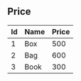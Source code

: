 ## Price

| Id | Name | Price
|----|------|------
| 1  | Box  | 500
| 2  | Bag  | 600
| 3 | Book |300

